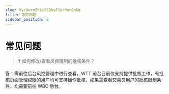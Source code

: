```yaml
---
slug: Vyr9wroZRiz36DkvP1Uc0nnQn5g
title: 常见问题
sidebar_position: 2
---
```



# 常见问题


> ❓ 如何修改/查看风控限制的批核条件？


答：需前往后台风控管理中进行查看，WTT 前台目前仅支持提供批核工作，有批核页面管理权限的用户均可支持操作批核，如果需查看交易员用户的批核限制条件，均需要前往 WBO 后台。

